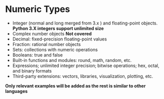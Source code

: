 # Numeric Types
- Integer (normal and long merged from 3.x ) and floating-point objects. **Python 3.X integers support unlimited size**
- Complex number objects **Not covered**
- Decimal: fixed-precision floating-point values
- Fraction: rational number objects
- Sets: collections with numeric operations
- Booleans: true and false
- Built-in functions and modules: round, math, random, etc.
- Expressions; unlimited integer precision; bitwise operations; hex, octal, and binary formats
- Third-party extensions: vectors, libraries, visualization, plotting, etc.

**Only relevant examples will be added as the rest is similar to other languages**